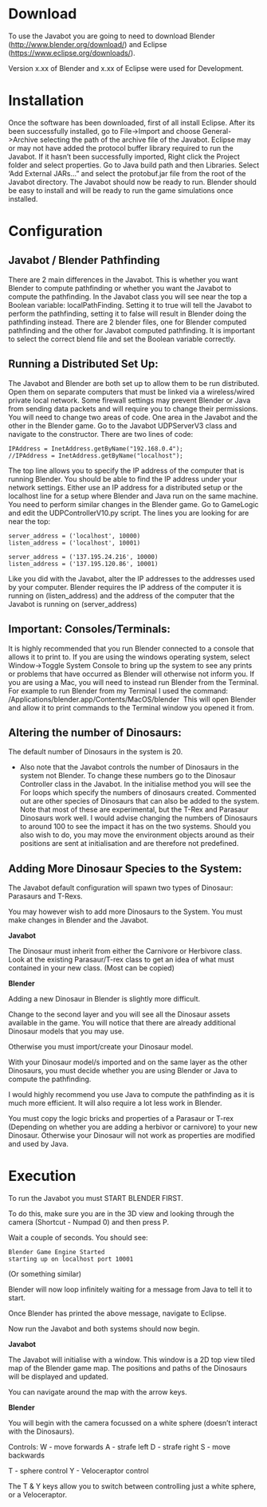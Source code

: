 # Download 

To use the Javabot you are going to need to download Blender (http://www.blender.org/download/) and Eclipse (https://www.eclipse.org/downloads/). 

Version x.xx of Blender and x.xx of Eclipse were used for Development.


# Installation 

Once the software has been downloaded, first of all install Eclipse. 
After its been successfully installed, go to File->Import and choose General->Archive selecting the path of the archive file of the Javabot. 
Eclipse may or may not have added the protocol buffer library required to run the Javabot. If it hasn’t been successfully imported, Right click the Project folder and select properties. Go to Java build path and then Libraries. Select ‘Add External JARs...” and select the protobuf.jar file from the root of the Javabot directory. 
The Javabot should now be ready to run. 
Blender should be easy to install and will be ready to run the game simulations once installed.


# Configuration 

## Javabot / Blender Pathfinding

There are 2 main differences in the Javabot. This is whether you want Blender to compute pathfinding or whether you want the Javabot to compute the pathfinding. In the Javabot class you will see near the top a Boolean variable: localPathFinding. Setting it to true will tell the Javabot to perform the pathfinding, setting it to false will result in Blender doing the pathfinding instead. 
There are 2 blender files, one for Blender computed pathfinding and the other for Javabot computed pathfinding. It is important to select the correct blend file and set the Boolean variable correctly. 


## Running a Distributed Set Up:
 
The Javabot and Blender are both set up to allow them to be run distributed. Open them on separate computers that must be linked via a wireless/wired private local network. Some firewall settings may prevent Blender or Java from sending data packets and will require you to change their permissions. 
You will need to change two areas of code. One area in the Javabot and the other in the Blender game. Go to the Javabot UDPServerV3 class and navigate to the constructor. 
There are two lines of code: 

	IPAddress = InetAddress.getByName("192.168.0.4"); 
	//IPAddress = InetAddress.getByName("localhost"); 

The top line allows you to specify the IP address of the computer that is running Blender. You should be able to find the IP address under your network settings. 
Either use an IP address for a distributed setup or the localhost line for a setup where Blender and Java run on the same machine. 
You need to perform similar changes in the Blender game. Go to GameLogic and edit the UDPControllerV10.py script. The lines you are looking for are near the top: 

	server_address = ('localhost', 10000) 
	listen_address = ('localhost', 10001) 

	server_address = ('137.195.24.216', 10000) 
	listen_address = ('137.195.120.86', 10001) 

Like you did with the Javabot, alter the IP addresses to the addresses used by your computer. Blender requires the IP address of the computer it is running on  (listen_address) and the address of the computer that the Javabot is running on (server_address) 


## Important: Consoles/Terminals:

It is highly recommended that you run Blender connected to a console that allows it to print to.
If you are using the windows operating system, select Window->Toggle System Console to bring up the system to see any prints or problems that have occurred as Blender will otherwise not inform you. 
If you are using a Mac, you will need to instead run Blender from the Terminal. For example to run Blender from my Terminal I used the command: 
/Applications/blender.app/Contents/MacOS/blender
 This will open Blender and allow it to print commands to the Terminal window you opened it from. 

## Altering the number of Dinosaurs:
 
The default number of Dinosaurs in the system is 20. 
 - Also note that the Javabot controls the number of Dinosaurs in the system not Blender. 
To change these numbers go to the Dinosaur Controller class in the Javabot. In the initialise method you will see the For loops which specify the numbers of dinosaurs created. Commented out are other species of Dinosaurs that can also be added to the system. Note that most of these are experimental, but the T-Rex and Parasaur Dinosaurs work well. I would advise changing the numbers of Dinosaurs to around 100 to see the impact it has on the two systems. 
Should you also wish to do, you may move the environment objects around as their positions are sent at initialisation and are therefore not predefined. 


## Adding More Dinosaur Species to the System:

The Javabot default configuration will spawn two types of Dinosaur: Parasaurs and T-Rexs. 

You may however wish to add more Dinosaurs to the System. You must make changes in Blender and the Javabot.


**Javabot**

The Dinosaur must inherit from either the Carnivore or Herbivore class. Look at the existing Parasaur/T-rex class to get an idea of what must contained in your new class. (Most can be copied)


**Blender**

Adding a new Dinosaur in Blender is slightly more difficult. 

Change to the second layer and you will see all the Dinosaur assets available in the game. You will notice that there are already additional Dinosaur models that you may use.

Otherwise you must import/create your Dinosaur model.

With your Dinosaur model/s imported and on the same layer as the other Dinosaurs, you must decide whether you are using Blender or Java to compute the pathfinding.

I would highly recommend you use Java to compute the pathfinding as it is much more efficient. It will also require a lot less work in Blender.

You must copy the logic bricks and properties of a Parasaur or T-rex (Depending on whether you are adding a herbivor or carnivore) to your new Dinosaur. Otherwise your Dinosaur will not work as properties are modified and used by Java.


# Execution 


To run the Javabot you must START BLENDER FIRST.

To do this, make sure you are in the 3D view and looking through the camera (Shortcut - Numpad 0) and then press P.

Wait a couple of seconds. You should see:

	Blender Game Engine Started
	starting up on localhost port 10001

(Or something similar)

Blender will now loop infinitely waiting for a message from Java to tell it to start.

Once Blender has printed the above message, navigate to Eclipse.

Now run the Javabot and both systems should now begin.


**Javabot**

The Javabot will initialise with a window. This window is a 2D top view tiled map of the Blender game map. The positions and paths of the Dinosaurs will be displayed and updated.

You can navigate around the map with the arrow keys. 


**Blender**

You will begin with the camera focussed on a white sphere (doesn’t interact with the Dinosaurs). 

Controls:
W - move forwards
A - strafe left
D - strafe right
S - move backwards

T - sphere control
Y - Veloceraptor control

The T & Y keys allow you to switch between controlling just a white sphere, or a Veloceraptor.
